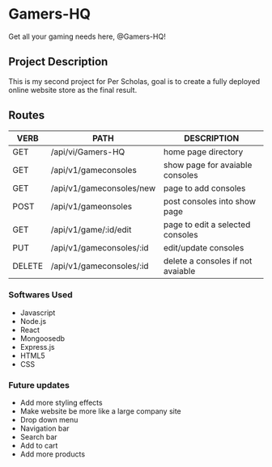 # Gamers-HQ
Get all your gaming needs here, @Gamers-HQ!
## Project Description
This is my second project for Per Scholas, goal is to create a fully deployed online website store as the final result.
## **Routes**
   VERB 		 | 		  PATH 		 |  	 DESCRIPTION
------------ | ------------- | -------------------
GET | /api/vi/Gamers-HQ | home page directory |
GET | /api/v1/gameconsoles | show page for avaiable consoles |
GET | /api/v1/gameconsoles/new | page to add consoles|
POST | /api/v1/gameonsoles | post consoles into show page |
GET | /api/v1/game/:id/edit | page to edit a selected consoles |
PUT | /api/v1/gameconsoles/:id | edit/update consoles|
DELETE | /api/v1/gameconsoles/:id | delete a consoles if not avaiable |

### Softwares Used
- Javascript
- Node.js
- React
- Mongoosedb
- Express.js
- HTML5
- CSS

### Future updates
- Add more styling effects
- Make website be more like a large company site
- Drop down menu
- Navigation bar
- Search bar
- Add to cart
- Add more products
